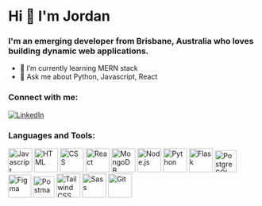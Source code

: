 # Hi 👋 I'm Jordan

### I'm an emerging developer from Brisbane, Australia who loves building dynamic web applications. 

- 🌱  I’m currently learning MERN stack
- 💬  Ask me about Python, Javascript, React

### Connect with me:

[![LinkedIn](https://img.icons8.com/color/48/000000/linkedin.png)](https://www.linkedin.com/in/jordan-aston-164aab178/)

### Languages and Tools:

[<img src="https://img.icons8.com/color/48/000000/javascript.png" alt="Javascript" width="48" height="48">](https://www.javascript.com/)
[<img src="https://img.icons8.com/color/48/000000/html-5.png" alt="HTML" width="48" height="48">](https://www.w3.org/html/)
[<img src="https://img.icons8.com/color/48/000000/css3.png" alt="CSS" width="48" height="48">](https://www.w3.org/Style/CSS/Overview.en.html)
[<img src="https://img.icons8.com/color/48/000000/react-native.png" alt="React" width="48" height="48">](https://reactjs.org/)
[<img src="https://img.icons8.com/color/48/000000/mongodb.png" alt="MongoDB" width="48" height="48">](https://www.mongodb.com/)
[<img src="https://img.icons8.com/color/48/000000/nodejs.png" alt="Node.js" width="48" height="48">](https://nodejs.org/)
[<img src="https://img.icons8.com/color/48/000000/python.png" alt="Python" width="48" height="48">](https://www.python.org/)
[<img src="https://img.icons8.com/fluency/48/000000/flask.png" alt="Flask" width="48" height="48">](https://flask.palletsprojects.com/)
[<img src="https://user-images.githubusercontent.com/91400430/237030999-9ffdd7c1-e9d5-467a-95c3-240cece66d01.png" alt="PostgreSQL" width="44" height="44">](https://www.postgresql.org/)
[<img src="https://img.icons8.com/color/48/000000/figma.png" alt="Figma" width="46" height="46">](https://www.figma.com/)
[<img src="https://user-images.githubusercontent.com/91400430/237024769-6969e015-e068-4b17-85d0-ab7bbf7282d4.svg" alt="Postman" width="43" height="43">](https://www.postman.com/)
[<img src="https://img.icons8.com/color/48/000000/tailwindcss.png" alt="Tailwind CSS" width="48" height="48">](https://tailwindcss.com/)
[<img src="https://img.icons8.com/color/48/000000/sass.png" alt="Sass" width="48" height="48">](https://sass-lang.com/)
[<img src="https://img.icons8.com/color/48/000000/git.png" alt="Git" width="48" height="48">](https://git-scm.com/)

<!-- [<img src="https://img.icons8.com/color/48/000000/adobe-photoshop.png" alt="Photoshop" width="48" height="48">](https://www.adobe.com/products/photoshop.html) -->
<!-- [<img src="https://user-images.githubusercontent.com/91400430/237031016-c0ec1c59-7444-4e5a-862a-1e7e76ba4595.png" alt="Bootstrap" width="41" height="41">](https://getbootstrap.com/) -->














